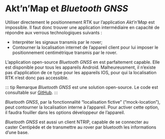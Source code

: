# Akt’n’Map et *Bluetooth GNSS*
Utiliser directement le positionnement RTK sur l’application *Akt’n’Map* est impossible. Il faut donc trouver une application intermédiaire en capacité de répondre aux verrous technologiques suivants :

- Interpréter les signaux transmis par le rover;
- Contourner la localisation internet de l’appareil client pour lui imposer le positionnement centimétrique transmis par le rover.

L’application open-source *Bluetooth GNSS* en est parfaitement capable. Elle est disponible pour tous les appareils Android. Malheureusment, il n’existe pas d’application de ce type pour les appareils IOS, pour qui la localisation RTK n’est donc pas accessible.

::: tip Remarque
*Bluetooth GNSS* est une solution open-source. Le code est consultable sur [GitHub](https://github.com/ykasidit/bluetooth_gnss).
:::

*Bluetooth GNSS*, par la fonctionnalité “localisation fictive” (“mock-location”), peut contourner la localisation interne à l’appareil. Pour activer cette option, il faudra fouiller dans les options développeur de l’appareil.

*Bluetooth GNSS* est aussi un client NTRIP, capable de se connecter au caster Centipède et de transmettre au rover par bluetooth les informations d’une base.
